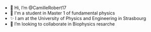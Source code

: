 - 👋 Hi, I’m @CamilleRobert17
- 👀 I'm a student in Master 1 of fundamental physics
- ✨ I am at the University of Physics and Engineering in Strasbourg
- 💞️ I’m looking to collaborate in Biophysics resarche


